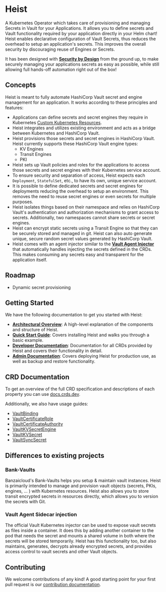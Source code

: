 # Heist

A Kubernetes Operator which takes care of provisioning and managing Secrets in
Vault for your Applications. It allows you to define secrets and Vault
functionality required by your application directly in your Helm chart! Heist
enables declarative configuration of Vault Secrets, thus reduces the overhead
to setup an application's secrets. This improves the overall security by
discouraging reuse of Engines or Secrets.

It has been designed with [**Security by Design**](https://en.wikipedia.org/wiki/Secure_by_design)
from the ground up, to make securely managing your applications secrets
as easy as possible, while still allowing full hands-off automation
right out of the box!

## Concepts

Heist is meant to fully automate HashiCorp Vault secret and engine management
for an application. It works according to these principles and features:

- Applications can define secrets and secret engines they require in Kubernetes
  [Custom Kubernetes Resources](https://kubernetes.io/docs/concepts/extend-kubernetes/api-extension/custom-resources/).
- Heist integrates and utilizes existing environment and acts as a bridge
  between Kubernetes and HashiCorp Vault.
- Heist provisions those secrets and secret engines in HashiCorp Vault.
  Heist currently supports these HashiCorp Vault engine types:
  - KV Engines
  - Transit Engines
  - PKI
- Heist sets up Vault policies and roles for the applications to access
  those secrets and secret engines with their Kubernetes service account.
- To ensure security and separation of access, Heist expects each `Deployment`,
  `StatefulSet`, etc., to have its own, unique service account.
- It is possible to define dedicated secrets and secret engines for deployments
  reducing the overhead to setup an environment. This removes the need to reuse
  secret engines or even secrets for multiple purposes.
- Heist isolates things based on their namespace and relies on HashiCorp Vault's
  authentication and authorization mechanisms to grant access to secrets.
  Additionally, two namespaces cannot share secrets or secret engines.
- Heist can encrypt static secrets using a Transit Engine so that they can be
  securely stored and managed in git. Heist can also auto generate unique,
  secure random secret values generated by HashiCorp Vault.
- Heist comes with an agent injector similar to the [**Vault Agent
  Injector**](https://www.vaultproject.io/docs/platform/k8s/injector) that
  automatically handles injecting the secrets defined in the CRDs. This makes
  consuming any secrets easy and transparent for the application itself.

## Roadmap
<!-- Notes only, section needs to be written with complete sentences -->
- Dynamic secret provisioning

## Getting Started

We have the following documentation to get you started with Heist:

- [**Architectural Overview**](docs/architecture.md): A high-level explanation
  of the components and structure of Heist.
- [**Quick Start Guide**](docs/quick-start.md): Covers installing Heist and
  walks you through a basic example.
- [**Developer Documentation**](docs/index.md): Documentation for all CRDs
  provided by Heist and covers their functionality in detail.
- [**Admin Documentation**](docs/admin/index.md): Covers deploying Heist for
  production use, as well as backup and restore functionality.

## CRD Documentation

To get an overview of the full CRD specification and descriptions of each
property you can use [docs.crds.dev](https://doc.crds.dev/github.com/youniqx/heist).

Additionally, we also have usage guides:

- [VaultBinding](./docs/crds/vaultbinding.md)
- [VaultCertificateRole](./docs/crds/vaultcertificaterole.md)
- [VaultCertificateAuthority](./docs/crds/vaultcertificateauthority.md)
- [VaultKVSecretEngine](./docs/crds/vaultkvsecretengine.md)
- [VaultKVSecret](./docs/crds/vaultkvsecret.md)
- [VaultSyncSecret](./docs/crds/vaultsyncsecret.md)

## Differences to existing projects

### Bank-Vaults

Banzaicloud's Bank-Vaults helps you setup & maintain vault instances.
Heist is primarily intended to manage and provision vault objects (secrets,
PKIs, engines, ... ) with Kubernetes resources. Heist also allows you to store
transit encrypted secrets in resources directly, which allows you to version the
secrets with Git.

### Vault Agent Sidecar injection

The official Vault Kubernetes injector can be used to expose vault secrets as
files inside a container. It does this by adding another container to the pod
that needs the secret and mounts a shared volume in both where the secrets will
be stored temporarily. Heist has this functionality too, but also maintains,
generates, decrypts already encrypted secrets, and provides access control to
vault secrets and other Vault objects.

## Contributing

We welcome contributions of any kind! A good starting point for your first pull
request is our [contribution documentation](CONTRIBUTING.md).
